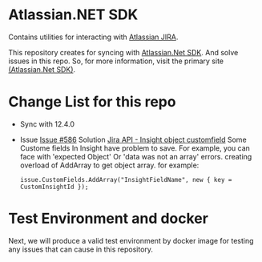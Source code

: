 # Atlassian.NET SDK

Contains utilities for interacting with  [Atlassian JIRA](http://www.atlassian.com/software/jira).

This repository creates for syncing with [Atlassian.Net SDK](https://bitbucket.org/farmas/atlassian.net-sdk). And solve issues in this repo.
So, for more information, visit the primary site [(Atlassian.Net SDK)](https://bitbucket.org/farmas/atlassian.net-sdk).

# Change List for this repo

- Sync with 12.4.0

- Issue [Issue #586](https://bitbucket.org/farmas/atlassian.net-sdk/issues/586/expected-object)
	Solution [Jira API - Insight object customfield](https://community.atlassian.com/t5/Jira-Service-Management/Jira-API-Insight-object-customfield/qaq-p/1276723)
	Some Custome fields In Insight have problem to save. For example, you can face with 'expected Object' Or 'data was not an array' errors.
	creating overload of AddArray to get object array. for example:
	
	```
	issue.CustomFields.AddArray("InsightFieldName", new { key = CustomInsightId });
	```

# Test Environment and docker

Next, we will produce a valid test environment by docker image for testing any issues that can cause in this repository.